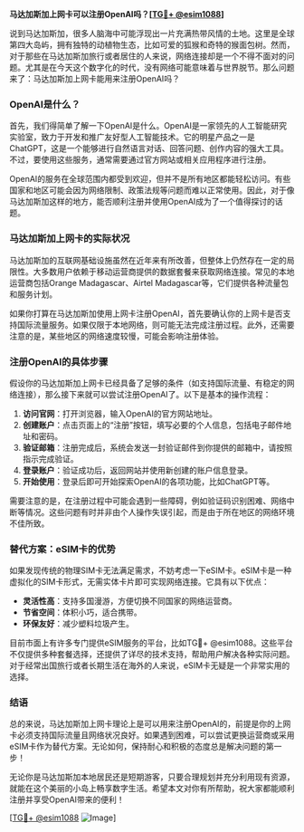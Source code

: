 **马达加斯加上网卡可以注册OpenAI吗？[[TG💪+ @esim1088](https://t.me/s/esim1088)]**

说到马达加斯加，很多人脑海中可能浮现出一片充满热带风情的土地。这里是全球第四大岛屿，拥有独特的动植物生态，比如可爱的狐猴和奇特的猴面包树。然而，对于那些在马达加斯加旅行或者居住的人来说，网络连接却是一个不得不面对的问题。尤其是在今天这个数字化的时代，没有网络可能意味着与世界脱节。那么问题来了：马达加斯加上网卡能用来注册OpenAI吗？

### OpenAI是什么？
首先，我们得简单了解一下OpenAI是什么。OpenAI是一家领先的人工智能研究实验室，致力于开发和推广友好型人工智能技术。它的明星产品之一是ChatGPT，这是一个能够进行自然语言对话、回答问题、创作内容的强大工具。不过，要使用这些服务，通常需要通过官方网站或相关应用程序进行注册。

OpenAI的服务在全球范围内都受到欢迎，但并不是所有地区都能轻松访问。有些国家和地区可能会因为网络限制、政策法规等问题而难以正常使用。因此，对于像马达加斯加这样的地方，能否顺利注册并使用OpenAI成为了一个值得探讨的话题。

### 马达加斯加上网卡的实际状况
马达加斯加的互联网基础设施虽然在近年来有所改善，但整体上仍然存在一定的局限性。大多数用户依赖于移动运营商提供的数据套餐来获取网络连接。常见的本地运营商包括Orange Madagascar、Airtel Madagascar等，它们提供各种流量包和服务计划。

如果你打算在马达加斯加使用上网卡注册OpenAI，首先要确认你的上网卡是否支持国际流量服务。如果仅限于本地网络，则可能无法完成注册过程。此外，还需要注意的是，某些地区的网络速度较慢，可能会影响注册体验。

### 注册OpenAI的具体步骤
假设你的马达加斯加上网卡已经具备了足够的条件（如支持国际流量、有稳定的网络连接），那么接下来就可以尝试注册OpenAI了。以下是基本的操作流程：

1. **访问官网**：打开浏览器，输入OpenAI的官方网站地址。
2. **创建账户**：点击页面上的“注册”按钮，填写必要的个人信息，包括电子邮件地址和密码。
3. **验证邮箱**：注册完成后，系统会发送一封验证邮件到你提供的邮箱中，请按照指示完成验证。
4. **登录账户**：验证成功后，返回网站并使用新创建的账户信息登录。
5. **开始使用**：登录后即可开始探索OpenAI的各项功能，比如ChatGPT等。

需要注意的是，在注册过程中可能会遇到一些障碍，例如验证码识别困难、网络中断等情况。这些问题有时并非由个人操作失误引起，而是由于所在地区的网络环境不佳所致。

### 替代方案：eSIM卡的优势
如果发现传统的物理SIM卡无法满足需求，不妨考虑一下eSIM卡。eSIM卡是一种虚拟化的SIM卡形式，无需实体卡片即可实现网络连接。它具有以下优点：
- **灵活性高**：支持多国漫游，方便切换不同国家的网络运营商。
- **节省空间**：体积小巧，适合携带。
- **环保友好**：减少塑料垃圾产生。

目前市面上有许多专门提供eSIM服务的平台，比如TG💪+ @esim1088。这些平台不仅提供多种套餐选择，还提供了详尽的技术支持，帮助用户解决各种实际问题。对于经常出国旅行或者长期生活在海外的人来说，eSIM卡无疑是一个非常实用的选择。

### 结语
总的来说，马达加斯加上网卡理论上是可以用来注册OpenAI的，前提是你的上网卡必须支持国际流量且网络状况良好。如果遇到困难，可以尝试更换运营商或采用eSIM卡作为替代方案。无论如何，保持耐心和积极的态度总是解决问题的第一步！

无论你是马达加斯加本地居民还是短期游客，只要合理规划并充分利用现有资源，就能在这个美丽的小岛上畅享数字生活。希望本文对你有所帮助，祝大家都能顺利注册并享受OpenAI带来的便利！

[[TG💪+ @esim1088](https://t.me/s/esim1088) ![Image](https://i.postimg.cc/4NQfJmqS/Snipaste-2025-05-13-00-14-12.png)]